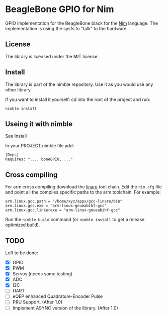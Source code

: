 # BeagleBone GPIO for Nim
GPIO implementation for the BeagleBone black for the [Nim](http://nim-lang.org/) language.
The implementation is using the sysfs to "talk" to the hardware.

## License
The library is licensed under the MIT license.

## Install
The library is part of the nimble repository. Use it as you would use any other library.

If you want to install it yourself: cd into the root of the project and run:
```
nimble install
```

## Useing it with nimble
See Install

In your PROJECT.nimble file add:
```
[Deps]
Requires: "..., boneGPIO, ..."
```

## Cross compiling
For arm cross compiling download the [linaro](https://www.linaro.org/) tool chain. Edit the ```nim.cfg``` file and point all the compiles specific paths to the arm toolchain.
For example:

```
arm.linux.gcc.path = "/home/xyz/apps/gcc-linaro/bin"
arm.linux.gcc.exe = "arm-linux-gnueabihf-gcc"
arm.linux.gcc.linkerexe = "arm-linux-gnueabihf-gcc"
```

Run the ```nimble build``` command (or ```nimble install``` to get a release optimized build).

## TODO
Left to be done:
- [X] GPIO
- [X] PWM
- [X] Servos (needs some testing)
- [X] ADC
- [X] I2C
- [ ] UART
- [ ] eQEP enhanced Quadrature-Encoder Pulse
- [ ] PRU Support. (After 1.0)
- [ ] Implement ASYNC version of the library. (After 1.0)

